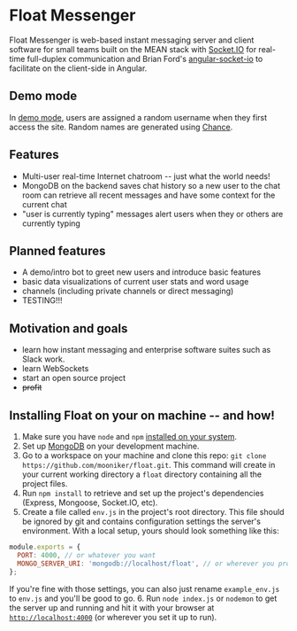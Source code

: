 # Float Messenger

Float Messenger is web-based instant messaging server and client software for small teams built on the MEAN stack with [Socket.IO](http://socket.io/) for real-time full-duplex communication and Brian Ford's [angular-socket-io](https://github.com/btford/angular-socket-io) to facilitate on the client-side in Angular.

## Demo mode

In [demo mode](http://float.mooniker.com), users are assigned a random username when they first access the site. Random names are generated using [Chance](http://chancejs.com/).

## Features

- Multi-user real-time Internet chatroom -- just what the world needs!
- MongoDB on the backend saves chat history so a new user to the chat room can retrieve all recent messages and have some context for the current chat
- "user is currently typing" messages alert users when they or others are currently typing


## Planned features

- A demo/intro bot to greet new users and introduce basic features
- basic data visualizations of current user stats and word usage
- channels (including private channels or direct messaging)
- TESTING!!!

## Motivation and goals

- learn how instant messaging and enterprise software suites such as Slack work.
- learn WebSockets
- start an open source project
- ~~profit~~


## Installing Float on your on machine -- and how!

1. Make sure you have `node` and `npm` [installed on your system](https://nodejs.org/en/download/package-manager/).
2. Set up [MongoDB](https://docs.mongodb.org/manual/installation/) on your development machine.
3. Go to a workspace on your machine and clone this repo: `git clone https://github.com/mooniker/float.git`. This command will create in your current working directory a `float` directory containing all the project files.
4. Run `npm install` to retrieve and set up the project's dependencies (Express, Mongoose, Socket.IO, etc).
5. Create a file called `env.js` in the project's root directory. This file should be ignored by git and contains configuration settings the server's environment. With a local setup, yours should look something like this:
```js
module.exports = {
  PORT: 4000, // or whatever you want
  MONGO_SERVER_URI: 'mongodb://localhost/float', // or wherever you provision your MongoDB
};
```
If you're fine with those settings, you can also just rename `example_env.js` to `env.js` and you'll be good to go.
6. Run `node index.js` or `nodemon` to get the server up and running and hit it with your browser at [`http://localhost:4000`](http://localhost:4000) (or wherever you set it up to run).
